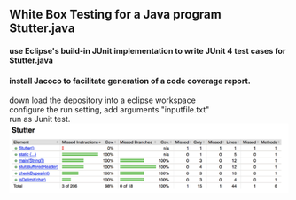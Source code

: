 ## White Box Testing for a Java program Stutter.java
#### use Eclipse's build-in JUnit implementation to write JUnit 4 test cases for Stutter.java
#### install Jacoco to facilitate generation of a code coverage report.
down load the depository into a eclipse workspace </br>
configure the run setting, add arguments "inputfile.txt" </br>
run as Junit test. </br>
![Alt text](JacocoReport.png?raw=true "coverageReport")